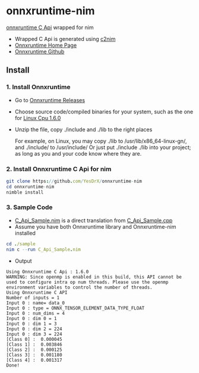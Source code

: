 # onnxruntime-nim
[onnxruntime C Api](https://github.com/microsoft/onnxruntime/blob/master/include/onnxruntime/core/session/onnxruntime_c_api.h) wrapped for nim

* Wrapped C Api is generated using [c2nim](https://github.com/nim-lang/c2nim)
* [Onnxruntime Home Page](https://www.onnxruntime.ai/)
* [Onnxruntime Github](https://github.com/microsoft/onnxruntime)

## Install

### 1. Install Onnxruntime
 * Go to [Onnxruntime Releases](https://github.com/microsoft/onnxruntime/releases/tag/v1.6.0)
 * Choose source code/compiled binaries for your system, such as the one for [Linux Cpu 1.6.0](https://github.com/microsoft/onnxruntime/releases/download/v1.6.0/onnxruntime-linux-x64-1.6.0.tgz)
 * Unzip the file, copy ./include and ./lib to the right places
 
   For example, on Linux, you may copy ./lib to /usr/lib/x86_64-linux-gn/, and ./include/ to /usr/include/
   Or just put ./include ./lib into your project; as long as you and your code know where they are.

### 2. Install Onnxruntime C Api for nim
  ```nim
  git clone https://github.com/YesDrX/onnxruntime-nim
  cd onnxruntime-nim
  nimble install
  ```

### 3. Sample Code
* [C_Api_Sample.nim](https://github.com/YesDrX/onnxruntime-nim/blob/main/sample/C_Api_Sample.nim) is a direct translation from [C_Api_Sample.cpp](https://github.com/microsoft/onnxruntime/blob/master/csharp/test/Microsoft.ML.OnnxRuntime.EndToEndTests.Capi/C_Api_Sample.cpp)
* Assume you have both Onnxruntime library and Onnxruntime-nim installed
```nim
cd ./sample
nim c --run C_Api_Sample.nim
```
* Output
```
Using Onnxruntime C Api : 1.6.0
WARNING: Since openmp is enabled in this build, this API cannot be used to configure intra op num threads. Please use the openmp environment variables to control the number of threads.
Using Onnxruntime C API
Number of inputs = 1
Input 0 : name= data_0
Input 0 : type = ONNX_TENSOR_ELEMENT_DATA_TYPE_FLOAT
Input 0 : num_dims = 4
Input 0 : dim 0 = 1
Input 0 : dim 1 = 3
Input 0 : dim 2 = 224
Input 0 : dim 3 = 224
[Class 0] :  0.000045
[Class 1] :  0.003846
[Class 2] :  0.000125
[Class 3] :  0.001180
[Class 4] :  0.001317
Done!
```

```
